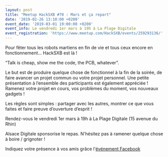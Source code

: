 ```yaml
---
layout: post
title: "Meetup HackSXB #70 : Mars et ça repart"
date: '2019-02-26 13:10:00 +0200'
event_date: '2019-03-01 19:00:00 +0200'
event_info: Le vendredi 1er mars à 19h à La Plage Digitale
event_registration: 'https://www.meetup.com/HackSXB/events/259293136/'
---
```

Pour fêter tous les robots martiens en fin de vie et tous ceux encore en fonctionnement... HackSXB est là !

“Talk is cheap, show me the code, the PCB, whatever”.

Le but est de produire quelque chose de fonctionnel à la fin de la soirée, de faire avancer un projet commun ou votre projet personnel. Une petite présentation à l’ensemble des participants est également appréciée ! Ramenez votre projet en cours, vos problèmes du moment, vos nouveaux gadgets !

Les règles sont simples : partager avec les autres, montrer ce que vous faites et faire preuve d’ouverture d’esprit !

Rendez-vous le vendredi 1er mars à 19h à La Plage Digitale (15 avenue du Rhin)

Alsace Digitale sponsorise le repas. N'hésitez pas à ramener quelque chose à boire / grignoter !

Indiquez votre présence à vos amis grâce l'[événement Facebook](https://www.facebook.com/events/386205032174039/)
